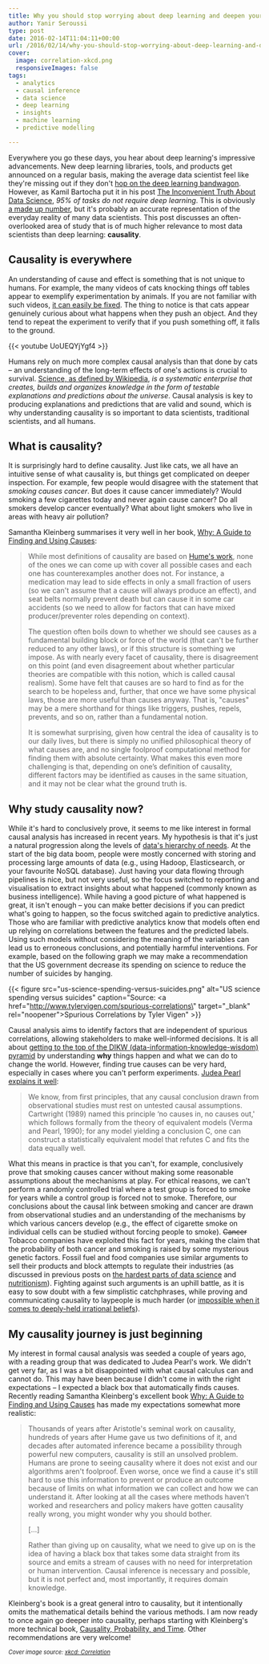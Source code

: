 ```yaml
---
title: Why you should stop worrying about deep learning and deepen your understanding of causality instead
author: Yanir Seroussi
type: post
date: 2016-02-14T11:04:11+00:00
url: /2016/02/14/why-you-should-stop-worrying-about-deep-learning-and-deepen-your-understanding-of-causality-instead/
cover:
  image: correlation-xkcd.png
  responsiveImages: false
tags:
  - analytics
  - causal inference
  - data science
  - deep learning
  - insights
  - machine learning
  - predictive modelling

---
```

Everywhere you go these days, you hear about deep learning's impressive advancements. New deep learning libraries, tools, and products get announced on a regular basis, making the average data scientist feel like they're missing out if they don't <a href="https://yanirseroussi.com/2015/06/06/hopping-on-the-deep-learning-bandwagon/" target="_blank" rel="noopener">hop on the deep learning bandwagon</a>. However, as Kamil Bartocha put it in his post <a href="https://www.linkedin.com/pulse/inconvenient-truth-data-science-kamil-bartocha" target="_blank" rel="noopener">The Inconvenient Truth About Data Science</a>, _95% of tasks do not require deep learning_. This is obviously <a href="http://dilbert.com/strip/2008-05-08" target="_blank" rel="noopener">a made up number</a>, but it's probably an accurate representation of the everyday reality of many data scientists. This post discusses an often-overlooked area of study that is of much higher relevance to most data scientists than deep learning: **causality**.

## Causality is everywhere

An understanding of cause and effect is something that is not unique to humans. For example, the many videos of cats knocking things off tables appear to exemplify experimentation by animals. If you are not familiar with such videos, <a href="https://www.youtube.com/results?search_query=cat+knocking+stuff+off" target="_blank" rel="noopener">it can easily be fixed</a>. The thing to notice is that cats appear genuinely curious about what happens when they push an object. And they tend to repeat the experiment to verify that if you push something off, it falls to the ground.

<p>
  {{< youtube UoUEQYjYgf4 >}}
</p>

Humans rely on much more complex causal analysis than that done by cats &ndash; an understanding of the long-term effects of one's actions is crucial to survival. <a href="https://en.wikipedia.org/wiki/Science" target="_blank" rel="noopener">Science, as defined by Wikipedia</a>, _is a systematic enterprise that creates, builds and organizes knowledge in the form of testable explanations and predictions about the universe_. Causal analysis is key to producing explanations and predictions that are valid and sound, which is why understanding causality is so important to data scientists, traditional scientists, and all humans. 

## What is causality?

It is surprisingly hard to define causality. Just like cats, we all have an intuitive sense of what causality is, but things get complicated on deeper inspection. For example, few people would disagree with the statement that _smoking causes cancer_. But does it cause cancer immediately? Would smoking a few cigarettes today and never again cause cancer? Do all smokers develop cancer eventually? What about light smokers who live in areas with heavy air pollution?

Samantha Kleinberg summarises it very well in her book, <a href="http://www.skleinberg.org/why/" target="_blank" rel="noopener">Why: A Guide to Finding and Using Causes</a>:

> While most definitions of causality are based on <a href="https://en.wikipedia.org/wiki/David_Hume" target="_blank" rel="noopener">Hume's work</a>, none of the ones we can come up with cover all possible cases and each one has counterexamples another does not. For instance, a medication may lead to side effects in only a small fraction of users (so we can't assume that a cause will always produce an effect), and seat belts normally prevent death but can cause it in some car accidents (so we need to allow for factors that can have mixed producer/preventer roles depending on context).
> 
> The question often boils down to whether we should see causes as a fundamental building block or force of the world (that can't be further reduced to any other laws), or if this structure is something we impose. As with nearly every facet of causality, there is disagreement on this point (and even disagreement about whether particular theories are compatible with this notion, which is called causal realism). Some have felt that causes are so hard to find as for the search to be hopeless and, further, that once we have some physical laws, those are more useful than causes anyway. That is, "causes" may be a mere shorthand for things like triggers, pushes, repels, prevents, and so on, rather than a fundamental notion.
> 
> It is somewhat surprising, given how central the idea of causality is to our daily lives, but there is simply no unified philosophical theory of what causes are, and no single foolproof computational method for finding them with absolute certainty. What makes this even more challenging is that, depending on one’s definition of causality, different factors may be identified as causes in the same situation, and it may not be clear what the ground truth is. 

## Why study causality now?

While it's hard to conclusively prove, it seems to me like interest in formal causal analysis has increased in recent years. My hypothesis is that it's just a natural progression along the levels of [data's hierarchy of needs][1]. At the start of the big data boom, people were mostly concerned with storing and processing large amounts of data (e.g., using Hadoop, Elasticsearch, or your favourite NoSQL database). Just having your data flowing through pipelines is nice, but not very useful, so the focus switched to reporting and visualisation to extract insights about what happened (commonly known as business intelligence). While having a good picture of what happened is great, it isn't enough &ndash; you can make better decisions if you can predict what's going to happen, so the focus switched again to predictive analytics. Those who are familiar with predictive analytics know that models often end up relying on correlations between the features and the predicted labels. Using such models without considering the meaning of the variables can lead us to erroneous conclusions, and potentially harmful interventions. For example, based on the following graph we may make a recommendation that the US government decrease its spending on science to reduce the number of suicides by hanging.

{{< figure src="us-science-spending-versus-suicides.png" alt="US science spending versus suicides" caption="Source: <a href=\"http://www.tylervigen.com/spurious-correlations\" target=\"_blank\" rel=\"noopener\">Spurious Correlations by Tyler Vigen</a>" >}}

Causal analysis aims to identify factors that are independent of spurious correlations, allowing stakeholders to make well-informed decisions. It is all about [getting to the top of the DIKW (data-information-knowledge-wisdom) pyramid][2] by understanding **why** things happen and what we can do to change the world. However, finding true causes can be very hard, especially in cases where you can't perform experiments. <a href="http://ftp.cs.ucla.edu/pub/stat_ser/r391.pdf" target="_blank" rel="noopener">Judea Pearl explains it well</a>:

> We know, from first principles, that any causal conclusion drawn from observational studies must rest on untested causal assumptions. Cartwright (1989) named this principle &#8216;no causes in, no causes out,' which follows formally from the theory of equivalent models (Verma and Pearl, 1990); for any model yielding a conclusion C, one can construct a statistically equivalent model that refutes C and fits the data equally well. 

What this means in practice is that you can't, for example, conclusively prove that smoking causes cancer without making some reasonable assumptions about the mechanisms at play. For ethical reasons, we can't perform a randomly controlled trial where a test group is forced to smoke for years while a control group is forced not to smoke. Therefore, our conclusions about the causal link between smoking and cancer are drawn from observational studies and an understanding of the mechanisms by which various cancers develop (e.g., the effect of cigarette smoke on individual cells can be studied without forcing people to smoke). <del>Cancer</del> Tobacco companies have exploited this fact for years, making the claim that the probability of both cancer and smoking is raised by some mysterious genetic factors. Fossil fuel and food companies use similar arguments to sell their products and block attempts to regulate their industries (as discussed in previous posts on [the hardest parts of data science][3] and [nutritionism][4]). Fighting against such arguments is an uphill battle, as it is easy to sow doubt with a few simplistic catchphrases, while proving and communicating causality to laypeople is much harder (or <a href="http://www.sciencealert.com/new-study-links-climate-change-denials-with-conspiracy-theories" target="_blank" rel="noopener">impossible when it comes to deeply-held irrational beliefs</a>).

## My causality journey is just beginning

My interest in formal causal analysis was seeded a couple of years ago, with a reading group that was dedicated to Judea Pearl's work. We didn't get very far, as I was a bit disappointed with what causal calculus can and cannot do. This may have been because I didn't come in with the right expectations &ndash; I expected a black box that automatically finds causes. Recently reading Samantha Kleinberg's excellent book <a href="http://www.skleinberg.org/why/" target="_blank" rel="noopener">Why: A Guide to Finding and Using Causes</a> has made my expectations somewhat more realistic:

> Thousands of years after Aristotle's seminal work on causality, hundreds of years after Hume gave us two definitions of it, and decades after automated inference became a possibility through powerful new computers, causality is still an unsolved problem. Humans are prone to seeing causality where it does not exist and our algorithms aren't foolproof. Even worse, once we find a cause it's still hard to use this information to prevent or produce an outcome because of limits on what information we can collect and how we can understand it. After looking at all the cases where methods haven’t worked and researchers and policy makers have gotten causality really wrong, you might wonder why you should bother.
> 
> [...]
> 
> Rather than giving up on causality, what we need to give up on is the idea of having a black box that takes some data straight from its source and emits a stream of causes with no need for interpretation or human intervention. Causal inference is necessary and possible, but it is not perfect and, most importantly, it requires domain knowledge. 

Kleinberg's book is a great general intro to causality, but it intentionally omits the mathematical details behind the various methods. I am now ready to once again go deeper into causality, perhaps starting with Kleinberg's more technical book, <a href="http://www.skleinberg.org/causality_book/index.html" target="_blank" rel="noopener">Causality, Probability, and Time</a>. Other recommendations are very welcome!

<p style="font-size:80%;">
  <i>Cover image source: <a href="https://xkcd.com/552/" target="_blank" rel="noopener">xkcd: Correlation</a></i>
</p>

 [1]: https://yanirseroussi.com/2014/08/17/datas-hierarchy-of-needs/
 [2]: https://yanirseroussi.com/2015/12/08/this-holiday-season-give-me-real-insights/
 [3]: https://yanirseroussi.com/2015/11/23/the-hardest-parts-of-data-science/
 [4]: https://yanirseroussi.com/2015/10/19/nutritionism-and-the-need-for-complex-models-to-explain-complex-phenomena/
